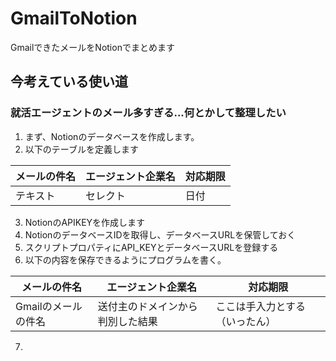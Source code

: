 # GmailToNotion
GmailできたメールをNotionでまとめます

## 今考えている使い道
### 就活エージェントのメール多すぎる...何とかして整理したい

1. まず、Notionのデータベースを作成します。
2. 以下のテーブルを定義します

|メールの件名|エージェント企業名|対応期限|
| ---- | ---- | ---- |
|テキスト|セレクト|日付|

3. NotionのAPIKEYを作成します
4. NotionのデータベースIDを取得し、データベースURLを保管しておく
5. スクリプトプロパティにAPI_KEYとデータベースURLを登録する
6. 以下の内容を保存できるようにプログラムを書く。

| メールの件名 | エージェント企業名 | 対応期限 |
| ---- | ---- | ---- |
| Gmailのメールの件名 | 送付主のドメインから判別した結果 | ここは手入力とする（いったん） |

7. 

